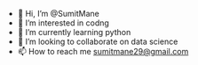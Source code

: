 - 👋 Hi, I’m @SumitMane
- 👀 I’m interested in codng
- 🌱 I’m currently learning python
- 💞️ I’m looking to collaborate on data science
- 📫 How to reach me sumitmane29@gmail.com

<!---
SumitMane/SumitMane is a ✨ special ✨ repository because its `README.md` (this file) appears on your GitHub profile.
You can click the Preview link to take a look at your changes.
--->
